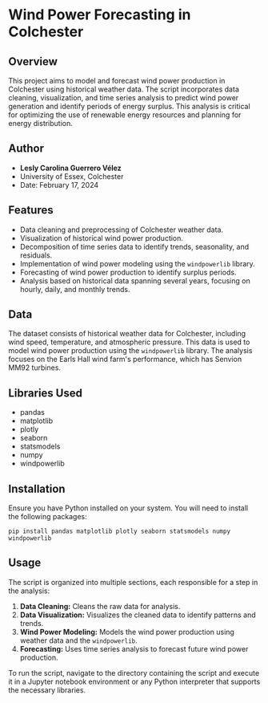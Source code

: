 # Wind Power Forecasting in Colchester

## Overview
This project aims to model and forecast wind power production in Colchester using historical weather data. The script incorporates data cleaning, visualization, and time series analysis to predict wind power generation and identify periods of energy surplus. This analysis is critical for optimizing the use of renewable energy resources and planning for energy distribution.

## Author
- **Lesly Carolina Guerrero Vélez**
- University of Essex, Colchester
- Date: February 17, 2024

## Features
- Data cleaning and preprocessing of Colchester weather data.
- Visualization of historical wind power production.
- Decomposition of time series data to identify trends, seasonality, and residuals.
- Implementation of wind power modeling using the `windpowerlib` library.
- Forecasting of wind power production to identify surplus periods.
- Analysis based on historical data spanning several years, focusing on hourly, daily, and monthly trends.

## Data
The dataset consists of historical weather data for Colchester, including wind speed, temperature, and atmospheric pressure. This data is used to model wind power production using the `windpowerlib` library. The analysis focuses on the Earls Hall wind farm's performance, which has Senvion MM92 turbines.

## Libraries Used
- pandas
- matplotlib
- plotly
- seaborn
- statsmodels
- numpy
- windpowerlib

## Installation
Ensure you have Python installed on your system. You will need to install the following packages:
```
pip install pandas matplotlib plotly seaborn statsmodels numpy windpowerlib
```

## Usage
The script is organized into multiple sections, each responsible for a step in the analysis:
1. **Data Cleaning:** Cleans the raw data for analysis.
2. **Data Visualization:** Visualizes the cleaned data to identify patterns and trends.
3. **Wind Power Modeling:** Models the wind power production using weather data and the `windpowerlib`.
4. **Forecasting:** Uses time series analysis to forecast future wind power production.

To run the script, navigate to the directory containing the script and execute it in a Jupyter notebook environment or any Python interpreter that supports the necessary libraries.
